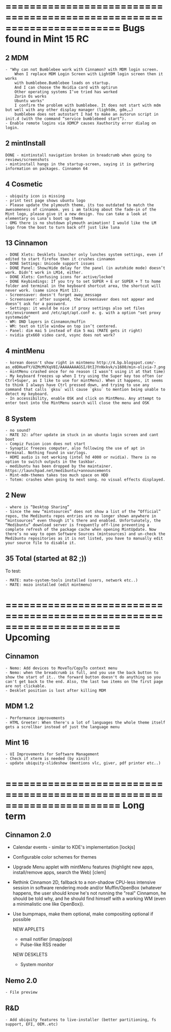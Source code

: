 =======================================================================
Bugs found in Mint 15 RC
=======================================================================
         
2 MDM 
-----
    
    - "Why can not Bumblebee work with Cinnamon? with MDM login screen.
        When I replace MDM Login Screen with LightDM login screen then it works
        with bumblebee.Bumblebee loads on startup.
        And I can choose the Nvidia card with optirun
        Other operating systems I’ve tried has worked
        Zorin Os works
        Ubuntu works"
        I confirm the problem with bumblebee. It does not start with mdm but well with any other display manager (lightdm, gdm,…)
        bumblebee does not autostart I had to make an autorun script in init.d (with the command “service bumblebeed start”).
    - Enable remote logins via XDMCP causes Xauthority error dialog on login.
    
2 mintInstall 
-------------

    DONE - mintinstall navigation broken in breadcrumb when going to reviews/screenshots    
    - mintinstall hangs in the startup-screen, saying it is gathering information on packages. Cinnamon 64
        
4 Cosmetic    
----------

    - ubiquity icon is missing
    - print test page shows ubuntu logo
    - Please update the plymouth theme, its too outdated to match the awesomeness of cinnamom. yes i am talking about the fade-in of the Mint logo, please give it a new design. You can take a look at elementary os Luna’s boot up theme    
    - OMG there is no shutdown plymouth animation! I would like the LM logo from the boot to turn back off just like luna
        
13 Cinnamon 
-----------
        
    - DONE Xlets: Desklets launcher only lunches system settings, even if edited to start firefox then it crushes cinnamon
    - DONE Settings: Unicode support issues        
    - DONE Panel: Show/Hide delay for the panel (in autohide mode) doesn’t work. Didn’t work in LM14, either.
    - DONE Xlets: Confusing icons for active/locked
    - DONE Keybindings: If you try to set SUPER + E or SUPER + T to home folder and terminal in the keyboard shortcut area, the shortcut will never work. (same since Mint 13).
    - Screensaver: doesn't forget away_message
    - Screensaver: after suspend, the screensaver does not appear and doesn’t ask for a password.
    - Settings: it would be nice if proxy settings also set files etc/environment and /etc/apt/apt.conf e. g. with a option "set proxy systemwide"        
    - WM: DND layers in Cinnamon/muffin    
    - WM: text on title window on top isn’t centered.    
    - Panel: dim mai 5 instead of dim 5 mai (MATE gets it right)
    - nvidia gtx660 video card, vsync does not work?    
    
4 mintMenu    
----------
    
    - korean doesn't show right in mintmenu http://4.bp.blogspot.com/-as_e0DHueFY/UZMcMVXqV8I/AAAAAAAAGSI/8tIJYnNxkvk/s1600/min-olivia-7.png
    - mintMenu crashed once for no reason (I wasn’t using it at that time)    
    - My keyboard freezes up when I try using the Super key too often (or Ctrl+Super, as I like to use for mintMenu). When it happens, it seems to think I always have Ctrl pressed down, and trying to use any command that calls `gksu` will cause `gksu` to mention being unable to detect my keyboard.
    - In accessibility, enable OSK and click on MintMenu. Any attempt to enter text into the MintMenu search will close the menu and OSK
                     
    
8  System  
----------

    - no sound?    
    - MATE 32: after update im stuck in an ubuntu login screen and cant boot    
    - Compiz Fusion icon does not start    
    - Synaptic freezes computer, also following the use of apt in terminal. Nothing found in var/logs.
    - HDMI audio is not working (intel hd 4000 or nvidia). There is no option to switch outputs in the taskbar.
    - medibuntu has been dropped by the maintainer. https://launchpad.net/medibuntu/+announcements
    - Mint-mdm-themes takes too much space on HDD        
    - Totem: crashes when going to next song. no visual effects displayed.           

2 New
-----

    - where is “Desktop Sharing”
    - Since the new “mintsources” does not show a list of the “Official” repos, the Medibuntu repos entries are no longer shown anywhere in “mintsources” even though it’s there and enabled. Unfortunately, the “Medibuntu” download server is frequently off-line preventing a complete refresh of the package cache when opening MintUpdate. Now there’s no way to open Software Sources (mintsources) and un-check the Medibuntu repositories as it is not listed, you have to manually edit your source file to disable it.
        
        
35 Total (started at 82 ;))
---------------------------


To test:

    - MATE: mate-system-tools installed (users, network etc..)
    - MATE: mozo installed (edit mintmenu)
    

=======================================================================
Upcoming
=======================================================================

Cinnamon
--------

    - Nemo: Add devices to MoveTo/CopyTo context menu
    - Nemo: when the breadcrumb is full, and you use the back button to show the start of it.. the forward button doesn't do anything so you can't get back to the end. Also, the last two items on the first page are not clickable.
    - Desklet position is lost after killing MDM

MDM 1.2
-------
    
    - Performance improvements
    - HTML Greeter: When there's a lot of languages the whole theme itself gets a scrollbar instead of just the language menu
    
Mint 16
-------

    - UI Improvements for Software Management    
    - Check if xterm is needed (by xinit)
    - update ubiquity-slideshow (mentions vlc, giver, pdf printer etc..)


=======================================================================
Long term
=======================================================================

Cinnamon 2.0
------------

 - Calendar events - similar to KDE's implementation [lockjs]
 - Configurable color schemes for themes    
 - Upgrade Menu applet with mintMenu features (highlight new apps, install/remove apps, search the Web) [clem]
 - Rethink Cinnamon 2D, fallback to a non-shadow CPU-less intensive session in software rendering mode and/or Muffin/OpenBox (whatever happens, the user should know he's not running the "real" Cinnamon, he should be told why, and he should find himself with a working WM (even a minimalistic one like OpenBox)).
 - Use bumpmaps, make them optional, make compositing optional if possible

    NEW APPLETS
    
    - email notifier (imap/pop)
    - Pulse-like RSS reader
    
    NEW DESKLETS
    
    - System monitor

Nemo 2.0
--------

    - File preview

R&D
---        
    - Add ubiquity features to live-installer (better partitioning, fs support, EFI, OEM..etc)

